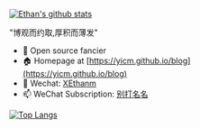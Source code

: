 [![Ethan's github stats](https://github-readme-stats.vercel.app/api?username=yicm&count_private=true&show_icons=true&theme=dark)](https://github.com/anuraghazra/github-readme-stats)

"博观而约取,厚积而薄发"

- 🌱 Open source fancier
- 🏠 Homepage at [https://yicm.github.io/blog](https://yicm.github.io/blog)
- 💬 Wechat: [XEthanm](https://raw.githubusercontent.com/yicm/yicm/master/XEthanm_344.jpg)
- 📫 WeChat Subscription: [别打名名](https://raw.githubusercontent.com/yicm/yicm/master/biedamingming.png)

[![Top Langs](https://github-readme-stats.vercel.app/api/top-langs/?username=yicm&hide=html&layout=compact)](https://github.com/yicm)

<!--
**yicm/yicm** is a ✨ _special_ ✨ repository because its `README.md` (this file) appears on your GitHub profile.

Here are some ideas to get you started:

- 🔭 I’m currently working on ...
- 🌱 I’m currently learning ...
- 👯 I’m looking to collaborate on ...
- 🤔 I’m looking for help with ...
- 💬 Ask me about ...
- 📫 How to reach me: ...
- 😄 Pronouns: ...
- ⚡ Fun fact: ...
-->
